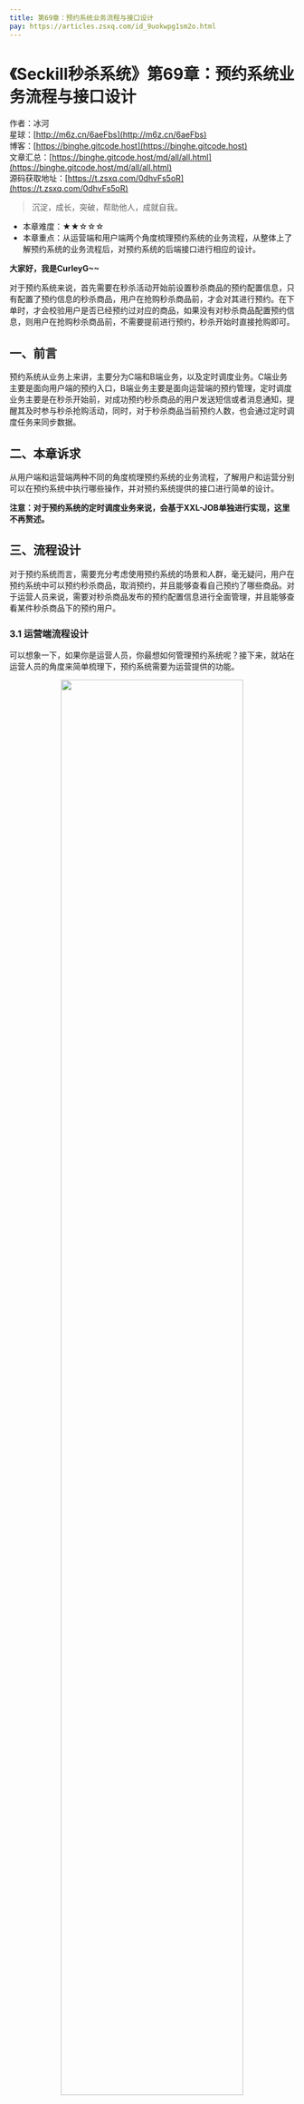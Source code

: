 ```yaml
---
title: 第69章：预约系统业务流程与接口设计
pay: https://articles.zsxq.com/id_9uokwpg1sm2o.html
---
```


# 《Seckill秒杀系统》第69章：预约系统业务流程与接口设计

作者：冰河
<br/>星球：[http://m6z.cn/6aeFbs](http://m6z.cn/6aeFbs)
<br/>博客：[https://binghe.gitcode.host](https://binghe.gitcode.host)
<br/>文章汇总：[https://binghe.gitcode.host/md/all/all.html](https://binghe.gitcode.host/md/all/all.html)
<br/>源码获取地址：[https://t.zsxq.com/0dhvFs5oR](https://t.zsxq.com/0dhvFs5oR)

> 沉淀，成长，突破，帮助他人，成就自我。

* 本章难度：★★☆☆☆
* 本章重点：从运营端和用户端两个角度梳理预约系统的业务流程，从整体上了解预约系统的业务流程后，对预约系统的后端接口进行相应的设计。

**大家好，我是CurleyG~~**

对于预约系统来说，首先需要在秒杀活动开始前设置秒杀商品的预约配置信息，只有配置了预约信息的秒杀商品，用户在抢购秒杀商品前，才会对其进行预约。在下单时，才会校验用户是否已经预约过对应的商品，如果没有对秒杀商品配置预约信息，则用户在抢购秒杀商品前，不需要提前进行预约，秒杀开始时直接抢购即可。

## 一、前言

预约系统从业务上来讲，主要分为C端和B端业务，以及定时调度业务。C端业务主要是面向用户端的预约入口，B端业务主要是面向运营端的预约管理，定时调度业务主要是在秒杀开始前，对成功预约秒杀商品的用户发送短信或者消息通知，提醒其及时参与秒杀抢购活动，同时，对于秒杀商品当前预约人数，也会通过定时调度任务来同步数据。

## 二、本章诉求

从用户端和运营端两种不同的角度梳理预约系统的业务流程，了解用户和运营分别可以在预约系统中执行哪些操作，并对预约系统提供的接口进行简单的设计。

**注意：对于预约系统的定时调度业务来说，会基于XXL-JOB单独进行实现，这里不再赘述。**

## 三、流程设计

对于预约系统而言，需要充分考虑使用预约系统的场景和人群，毫无疑问，用户在预约系统中可以预约秒杀商品，取消预约，并且能够查看自己预约了哪些商品。对于运营人员来说，需要对秒杀商品发布的预约配置信息进行全面管理，并且能够查看某件秒杀商品下的预约用户。

### 3.1 运营端流程设计

可以想象一下，如果你是运营人员，你最想如何管理预约系统呢？接下来，就站在运营人员的角度来简单梳理下，预约系统需要为运营提供的功能。

<div align="center">
    <img src="https://binghe.gitcode.host/images/project/seckill/scekill-2023-08-10-001.png?raw=true" width="80%">
    <br/>
</div>

可以看到，运营人员可以在预约系统中发布秒杀商品的预约配置、更新秒杀商品的预约配置、上线和下线秒杀商品的预约配置、查看秒杀商品的预约配置和查看秒杀商品预约用户列表。

### 3.2 用户端流程设计

## 查看完整文章

加入[冰河技术](http://m6z.cn/6aeFbs)知识星球，解锁完整技术文章与完整代码
